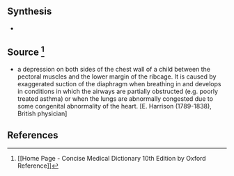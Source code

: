 ## Synthesis
- 
## Source [^1]
- a depression on both sides of the chest wall of a child between the pectoral muscles and the lower margin of the ribcage. It is caused by exaggerated suction of the diaphragm when breathing in and develops in conditions in which the airways are partially obstructed (e.g. poorly treated asthma) or when the lungs are abnormally congested due to some congenital abnormality of the heart. \[E. Harrison (1789-1838), British physician]
## References

[^1]: [[Home Page - Concise Medical Dictionary 10th Edition by Oxford Reference]]